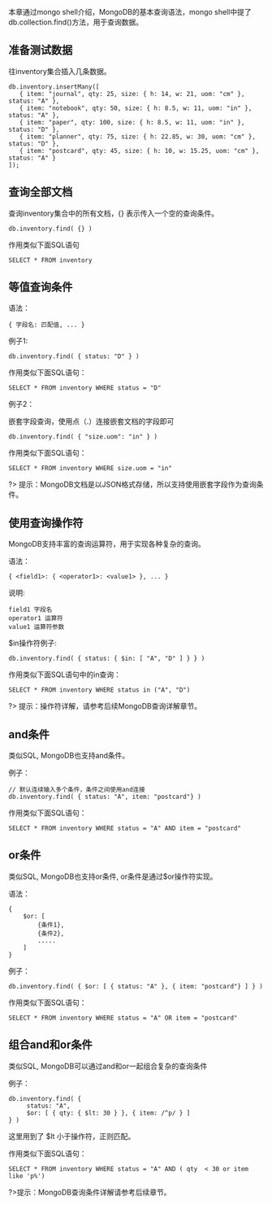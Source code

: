 本章通过mongo shell介绍，MongoDB的基本查询语法，mongo shell中提了db.collection.find()方法，用于查询数据。

## 准备测试数据

往inventory集合插入几条数据。
```terminal
db.inventory.insertMany([
   { item: "journal", qty: 25, size: { h: 14, w: 21, uom: "cm" }, status: "A" },
   { item: "notebook", qty: 50, size: { h: 8.5, w: 11, uom: "in" }, status: "A" },
   { item: "paper", qty: 100, size: { h: 8.5, w: 11, uom: "in" }, status: "D" },
   { item: "planner", qty: 75, size: { h: 22.85, w: 30, uom: "cm" }, status: "D" },
   { item: "postcard", qty: 45, size: { h: 10, w: 15.25, uom: "cm" }, status: "A" }
]);
```

## 查询全部文档

查询inventory集合中的所有文档，{} 表示传入一个空的查询条件。
```terminal
db.inventory.find( {} )
```

作用类似下面SQL语句
```terminal
SELECT * FROM inventory
```

## 等值查询条件

语法：
```terminal
{ 字段名: 匹配值, ... }
```

例子1:
```terminal
db.inventory.find( { status: "D" } )
```

作用类似下面SQL语句：
```terminal
SELECT * FROM inventory WHERE status = "D"
```

例子2：

嵌套字段查询，使用点（.）连接嵌套文档的字段即可
```terminal
db.inventory.find( { "size.uom": "in" } )
```

作用类似下面SQL语句：
```terminal
SELECT * FROM inventory WHERE size.uom = "in"
```
?> 提示：MongoDB文档是以JSON格式存储，所以支持使用嵌套字段作为查询条件。

## 使用查询操作符

MongoDB支持丰富的查询运算符，用于实现各种复杂的查询。

语法：
```terminal
{ <field1>: { <operator1>: <value1> }, ... }
```

说明:
```terminal
field1 字段名
operator1 运算符
value1 运算符参数
```

$in操作符例子:
```terminal
db.inventory.find( { status: { $in: [ "A", "D" ] } } )
```

作用类似下面SQL语句中的in查询：
```terminal
SELECT * FROM inventory WHERE status in ("A", "D")
```
?> 提示：操作符详解，请参考后续MongoDB查询详解章节。

## and条件

类似SQL, MongoDB也支持and条件。

例子：
```terminal
// 默认连续输入多个条件，条件之间使用and连接
db.inventory.find( { status: "A", item: "postcard"} )
```

作用类似下面SQL语句：
```terminal
SELECT * FROM inventory WHERE status = "A" AND item = "postcard"
```

## or条件

类似SQL, MongoDB也支持or条件, or条件是通过$or操作符实现。

语法：
```terminal
{
    $or: [
        {条件1},
        {条件2},
        .....
    ]
}
```

例子：
```terminal
db.inventory.find( { $or: [ { status: "A" }, { item: "postcard"} ] } )
```

作用类似下面SQL语句：
```terminal
SELECT * FROM inventory WHERE status = "A" OR item = "postcard"
```

## 组合and和or条件

类似SQL, MongoDB可以通过and和or一起组合复杂的查询条件

例子：
```terminal
db.inventory.find( {
     status: "A",
     $or: [ { qty: { $lt: 30 } }, { item: /^p/ } ]
} )
```
这里用到了 $lt 小于操作符，正则匹配。

作用类似下面SQL语句：
```terminal
SELECT * FROM inventory WHERE status = "A" AND ( qty  < 30 or item like 'p%')
```
?>提示：MongoDB查询条件详解请参考后续章节。